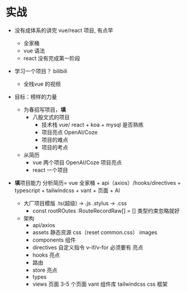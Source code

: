 # 实战

- 没有成体系的讲完 vue/react 项目, 有点早
  - 全家桶
  - vue 语法
  - react 没有完成第一阶段

- 学习一个项目？ bilibili
  - 全栈vue 的视频

- 目标：榜样的力量
  - 为春招写项目，**填**
    - 八股文式的项目
      - 技术栈 vue/ react + koa + mysql 是否熟练
      - 项目亮点
        OpenAI/Coze
      - 项目的难点
      - 项目的考点
  - 从简历
    - vue 两个项目
      OpenAI/Coze 项目亮点
    - react 一个项目

- **填**项目能力
   分析简历= vue 全家桶 + api（axios）/hooks/directives + typescript + tailwindcss + vant + 页面 + AI

  - 大厂项目模版
    .ts(超级) -> .js  .stylus -> .css
    - const rootROutes :RouteRecordRaw[] = [] 类型约束忽略就好
  - 架构
    - api/axios 
    - assets 静态资源 css（reset common.css） images
    - components 组件
    - directives 自定义指令 v-if/v-for  必须要有 亮点
    - hooks 亮点
    - 路由
    - store 亮点
    - types
    - views 页面
      3-5 个页面
      vant 组件库
      tailwindcss css 框架